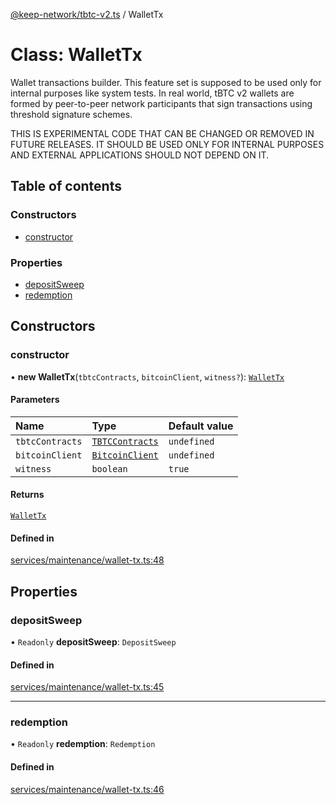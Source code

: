 [@keep-network/tbtc-v2.ts](../README.md) / WalletTx

# Class: WalletTx

Wallet transactions builder. This feature set is supposed to be used only
for internal purposes like system tests. In real world, tBTC v2 wallets
are formed by peer-to-peer network participants that sign transactions
using threshold signature schemes.

 THIS IS EXPERIMENTAL CODE THAT CAN BE CHANGED OR REMOVED
              IN FUTURE RELEASES. IT SHOULD BE USED ONLY FOR INTERNAL
              PURPOSES AND EXTERNAL APPLICATIONS SHOULD NOT DEPEND ON IT.

## Table of contents

### Constructors

- [constructor](WalletTx.md#constructor)

### Properties

- [depositSweep](WalletTx.md#depositsweep)
- [redemption](WalletTx.md#redemption)

## Constructors

### constructor

• **new WalletTx**(`tbtcContracts`, `bitcoinClient`, `witness?`): [`WalletTx`](WalletTx.md)

#### Parameters

| Name | Type | Default value |
| :------ | :------ | :------ |
| `tbtcContracts` | [`TBTCContracts`](../README.md#tbtccontracts) | `undefined` |
| `bitcoinClient` | [`BitcoinClient`](../interfaces/BitcoinClient.md) | `undefined` |
| `witness` | `boolean` | `true` |

#### Returns

[`WalletTx`](WalletTx.md)

#### Defined in

[services/maintenance/wallet-tx.ts:48](https://github.com/keep-network/tbtc-v2/blob/80605fcc/typescript/src/services/maintenance/wallet-tx.ts#L48)

## Properties

### depositSweep

• `Readonly` **depositSweep**: `DepositSweep`

#### Defined in

[services/maintenance/wallet-tx.ts:45](https://github.com/keep-network/tbtc-v2/blob/80605fcc/typescript/src/services/maintenance/wallet-tx.ts#L45)

___

### redemption

• `Readonly` **redemption**: `Redemption`

#### Defined in

[services/maintenance/wallet-tx.ts:46](https://github.com/keep-network/tbtc-v2/blob/80605fcc/typescript/src/services/maintenance/wallet-tx.ts#L46)
